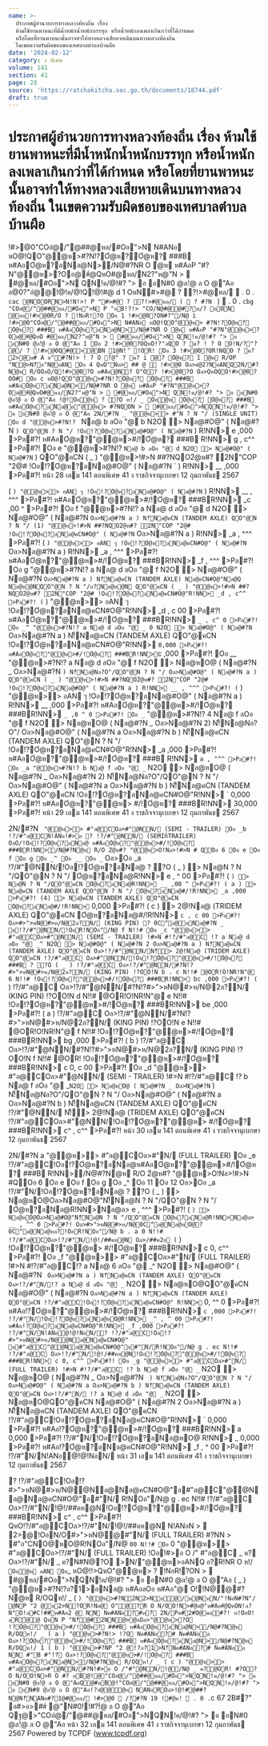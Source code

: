 ```yaml
---
name: >-
  ประกาศผู้อำนวยการทางหลวงท้องถิ่น เรื่อง
  ห้ามใช้ยานพาหนะที่มีน้ำหนักน้ำหนักบรรทุก หรือน้ำหนักลงเพลาเกินกว่าที่ได้กำหนด
  หรือโดยที่ยานพาหนะนั้นอาจทำให้ทางหลวงเสียหายเดินบนทางหลวงท้องถิ่น
  ในเขตความรับผิดชอบของเทศบาลตำบลบ้านผือ
date: '2024-02-12'
category: ง พิเศษ
volume: 141
section: 41
page: 28
source: 'https://ratchakitcha.soc.go.th/documents/18744.pdf'
draft: true
---
```


# ประกาศผู้อำนวยการทางหลวงท้องถิ่น เรื่อง ห้ามใช้ยานพาหนะที่มีน้ำหนักน้ำหนักบรรทุก หรือน้ำหนักลงเพลาเกินกว่าที่ได้กำหนด หรือโดยที่ยานพาหนะนั้นอาจทำให้ทางหลวงเสียหายเดินบนทางหลวงท้องถิ่น ในเขตความรับผิดชอบของเทศบาลตำบลบ้านผือ

!#>@0"COอํ@/"@##@หล/#Oอ">N N#ANอ หO@!QO"@@ห>#?N!?Oํ@ห?Oํ@ห? ###B ห#AอOํ@ห?ลNล@N>/N@#?NR O ํ@ห ห#AอP "#?N"@@ห>?Oอ@#ํ@QหO#@หล/N2?"ห@"N >  #@หล/#Oอ">N QN!ค/@!#? "> อ อN#0 @ล!ํ@ ล O @"Aอ อ@0?"อํ@@!@!ค/@!Q!@!#@ d 1 OหN#>#@ ? ?!>#@หล/  . 0 . `cac @NOORN>N!N!>! P "#>#@ ? ?!>#@หล/ (  ? #?N ` )  . 0 . `cbg "COอํ@/"@##@หล/#Oอ">N P "อB!?!> "CO/N@#@@#?ห/? อON @ออ!#>@0R/O ? !NอR!?O Oอ 1 !#>@0?ON#?"/N@ ì !#>@0"COอํ@/"@##@หล/#Oอ">N N#ANอ หO@!QO"@@ห> #?N!?Oํ@ห? Oํ@ห? ###B ห#AอOํ@ห?ลNล@N>/N@#?NR O ํ@ห ห#AอP "#?N"@@ห>?Oอ@#ํ@QหO #@หล/N2?"ห@"N >  #@หล/#Oอ">N QN!ค/@!#? "> อ อN#0 @ล!ํ@ ล O @"Aอ î Oอ 2 !#>@0?OQหO!?"ลQO ? ค? ! ? O O!N/?"? @/ ? !#>@0Q#@>@BN 1@N! ็ !OR! Oอ 3 !#>@0?OR!NQO ? ค? 2>@ห# A อ"#?N!> ! ? O !้@" ? ค? ì ํ@? Oํ@ห? î ํ@ห R/OP "N@>N!็อ"N@อAN Oอ 4 QหO"Nล> ## @  !#>@0 Oล>คํ@2?NอANQ2N/#?Nํ@ห R/OOลO/Q!#>@0?O ห#Aอ@N? O"O? !#>@0?O Oล>QหOQO!#>@0?OO# Oอ c หO@!QO"@@ห>#?N!?Oํ@ห? Oํ@ห? ###B ห#AอOํ@ห?ลNล@N>/N@#?NR O ํ@ห ห#AอP "#?N"@@ห>?Oอ@#ํ@QหO#@หล/N2?"ห@"N >  #@หล/#Oอ">N QN!ค/@!#? "> อ อN#0 @ล!ํ@ ล O @"Aอ !@!Oอํ@ห ? ?O ห!/ _ Oอํ@ห Oํ@ห? Oํ@ห? ###B ห#AอOํ@ห?ลNล@อ"@@ห> #?NQON >  #@หล/#Oอ">NQN!ค/@!#? "> อ อN#0 @ล!ํ@ ล O @"Aอ 2N/#?N _ "@@ห>> #"N ? N "/ (SINGLE UNIT) Oอ d "@@ห>#?N!? ` Nล@ b ลOอ "@ b N2O > Nล@#O@" ( Nล@#?N ` ) QO"@N ? N "/ !Oอ!?Oํ@ห?ลNล@#O@" ( Nล@#?N ` ) R!NN> e ,000 >Pล#?! ห#AอOํ@ห?"@@ห>#/!Oํ@ห? ###B R!NN> g , c^^ >Pล#?! Oอ e "@@ห>#?N!? ` Nล@ b ลOอ "@ d N2O > Nล@#O@" ( Nล@#?N ` ) QO"@คCN ( _ ) "@@ห>!#>N ##?NQO2ํ@ห#? 2N"COP "2@# !Oอ!?Oํ@ห?ลNล@#O@" ( Nล@#?N ` ) R!NN> __ ,000 >Pล#?! หน้า 28 เลม 141 ตอนพิเศษ 41 ง ราชกิจจานุเบกษา 12 กุมภาพันธ 2567

( ` ) "@@ห>> อAN ๆ !Oอ!?Oํ@ห?ลNล@#O@" ( Nล@#?N ` ) R!NN> __ , ^^^ >Pล#?! ห#AอOํ@ห?"@@ห>#/!Oํ@ห? ###BR!NN> _c ,00 ^ >Pล#?! Oอ f "@@ห>#?N!? a Nล@ d ลOอ "@ d N2O > Nล@#O@" ( Nล@#?N ` Oล>Nล@#?N a ) N!็Nล@คCN (TANDEM AXLE) QO"@N ? N "/ (1) "@@ห>!#>N ##?NQO2ํ@ห#? 2N"COP "2@# !Oอ!?Oํ@ห?ลNล@คCN#O@" ( Nล@#?N ` Oล>Nล@#?N a ) R!NN> _a , ^^^ >Pล#?! ( ` ) "@@ห>> อAN ๆ !Oอ!?Oํ@ห?ลNล@คCN#O@" ( Nล@#?N ` Oล>Nล@#?N a ) R!NN> _a , ^^^ >Pล#?! ห#AอOํ@ห?"@@ห>#/!Oํ@ห? ###BR!NN> _f , ^^^ >Pล#?! Oอ g "@@ห>#?N!? a Nล@ d ลOอ "@ f N2O > Nล@#O@" ( Nล@#?N ` Oล>Nล@#?N a ) N!็Nล@คCN (TANDEM AXLE) Nล@คCN#O@"Nล@Q Nล@ห@NQO"@N ? N "/อ?Nล@ห@N QO"@คCN ( _ ) "@@ห>!#>N ##?NQO2ํ@ห#? 2N"COP "2@# !Oอ!?Oํ@ห?ลNล@คCN#O@"R!NN> _d , c^^ >Pล#?! ( ` ) "@@ห>> อAN ๆ !Oอ!?Oํ@ห?ลNล@คCN#O@"R!NN> _d , c 00 >Pล#?! ห#AอOํ@ห?"@@ห>#/!Oํ@ห? ###BR!NN> `_ , c^ 0 >Pล#?! Oอ _^ "@@ห>#?N!? a Nล@ d ลOอ "@ _ 0 N2O > Nล@#O@" ( Nล@#?N ` Oล>Nล@#?N a ) N!็Nล@คCN (TANDEM AXLE) QO"@คCN !Oอ!?Oํ@ห?ลNล@คCN#O@"R!NN> ` 0,000 >Pล#?! ห#AอOํ@ห?"@@ห>#/!Oํ@ห? ###BR!NN> `c ,000 >Pล#?! Oอ __ "@@ห>#?N!? a Nล@ d ลOอ "@ f N2O > Nล@หO@ ( Nล@#?N _ Oล>Nล@#?N ` ) N!็Nล@Nล?O"/QO"@N ? N "/ Oล>Nล@#O@" ( Nล@#?N a ) QO"@คCN ( _ ) "@@ห>!#>N ##?NQO2ํ@ห#? 2N"COP "2@# !Oอ!?Oํ@ห?ลNล@#O@" ( Nล@#?N a ) R!NN> __ , ^^^ >Pล#?! ( ` ) "@@ห>> อAN ๆ !Oอ!?Oํ@ห?ลNล@#O@" ( Nล@#?N a ) R!NN> __ ,000 >Pล#?! ห#AอOํ@ห?"@@ห>#/!Oํ@ห? ###BR!NN> `_ ,0 ^ 0 >Pล#?! Oอ _` "@@ห>#?N!? 4 Nล@ f ลOอ "@ f N2O > Nล@หO@ ( Nล@#?N _ Oล>Nล@#?N 2) N!็Nล@Nล?O"/ Oล>Nล@#O@" ( Nล@#?N a Oล>Nล@#?N b ) N!็Nล@คCN (TANDEM AXLE) QO"@N ? N "/ !Oอ!?Oํ@ห?ลNล@คCN#O@"R!NN> _a ,000 >Pล#?! ห#AอOํ@ห?"@@ห>#/!Oํ@ห? ###B R!NN> `a , ^^^ >Pล#?! Oอ _a "@@ห>#?N!? b Nล@ f ลOอ "@ _` N2O > Nล@หO@ ( Nล@#?N _ Oล>Nล@#?N 2) N!็Nล@Nล?O"/QO"@N ? N "/ Oล>Nล@#O@" ( Nล@#?N a Oล>Nล@#?N b ) N!็Nล@คCN (TANDEM AXLE) QO"@คCN !Oอ!?Oํ@ห?ลNล@คCN#O@"R!NN> ` 0,000 >Pล#?! ห#AอOํ@ห?"@@ห> #/!Oํ@ห? ###BR!NN> 30,000 >Pล#?! หน้า 29 เลม 141 ตอนพิเศษ 41 ง ราชกิจจานุเบกษา 12 กุมภาพันธ 2567

2N/#?N ` "@@ห>> #"ล@COล>#"@NN/ (SEMI - TRAILER) Oอ _b !?/#"ล@CN!ANอ!#>อ ? !?/#"@NN/ (SEMIñTRAILER) OลO/!Oอ!?Oํ@ห?ลNล@ ห#AอOํ@ห?"@@ห>#/!Oํ@ห? ###BR!NN>/N@#?Nํ@ห R/O 2ํ@ห#? "@@ห>O!Nล>!#>N # QOอ 6 Oอ e Oอ f Oอ g Oอ _^ Oอ __ Oอ _` Oล>Oอ _a !?/#"@NN/!Oอ!?Oํ@ห?ลNล@ ? ?O ( _ ) > Nล@N ? N "/QO"@N ? N "/ Oํ@ห?ลNล@R!NN> e , ^ 00 >Pล#?! ( ` ) > Nล@N ? N "/QO"@คCN Oํ@ห?ลNล@R!NN> __ ,00 ^ >Pล#?! ( a ) > Nล@คCN (TANDEM AXLE QO"@N ? N "/ Oํ@ห?ลNล@#/!R!NN> _a ,000 >Pล#?! (4) > Nล@คCN (TANDEM AXLE) QO"@คCN Oํ@ห?ลNล@#/!R!NN> ` 0,000 >Pล#?! ( c ) > 2@!Nล@ (TRIDEM AXLE) QO"@คCN Oํ@ห?ลNล@#/!R!NN> `c , c 00 >Pล#?! Oล>#>">หN@#>ห/N@2ล?N/ (KING PIN) ? 0C"์ล@อNล@#?N _ อ!?/#"@NN/!OอR!NOอ"/N@ f N!!# Oอ _c "@@ห>> #"ล@COล>#"@NN/ (SEMI - TRAILER) !#>N #!?/#"ล@C !? a Nล@ d ลOอ "@ _^ N2O > Nล@#O@" ( Nล@#?N 2 Oล>Nล@#?N a ) N!็Nล@คCN (TANDEM AXLE) QO"@คCN Oล>!?/#"@NN/N!็> 2@!Nล@ (TRIDEM AXLE) QO"@คCN !?/#"ล@C Oล>#"@NN/!Oอ!?Oํ@ห?"@@ห>#/!Oํ@ห? ###B ? ?O ( _ ) !?/#"ล@C Oล>!?/#"@NN/#?N!?#>">หN@#>ห/N@2ล?N/ (KING PIN) !?OO!N b . c N!!# @OR!O!NR!N"@ 6 N!!# !Oอ!?Oํ@ห?"@@ห>#/!Oํ@ห? ###BR!NN> bc ,000 >Pล#?! ( ` ) !?/#"ล@C Oล>!?/#"@NN/#?N!?#>">หN@#>ห/N@2ล?N/ (KING PIN) !?OO!N d N!!# @OR!O!NR!N"@ e N!!# !Oอ!?Oํ@ห?"@@ห>#/!Oํ@ห? ###BR!NN> be ,000 >Pล#?! ( a ) !?/#"ล@C Oล>!?/#"@NN/#?N!?#>">หN@#>ห/N@2ล?N/ (KING PIN) !?OO!N e N!!# @OR!O!NR!N"@ f N!!# !Oอ!?Oํ@ห?"@@ห>#/!Oํ@ห? ###BR!NN> bg ,000 >Pล#?! ( b ) !?/#"ล@C Oล>!?/#"@NN/#?N!?#>">หN@#>ห/N@2ล?N/ (KING PIN) !?OO!N f N!!# @OR! !Oอ!?Oํ@ห?"@@ห>#/!Oํ@ห? ###BR!NN> c 0, c 00 >Pล#?! Oอ _d "@@ห>> #"ล@COล>#"@NN/ (SEMI - TRAILER) !#>N #!?/#"ล@C !? b Nล@ f ลOอ "@ _` N2O > Nล@หO@ ( Nล@#?N _ Oล>Nล@#?N ` ) N!็Nล@Nล?O"/QO"@N ? N "/ Oล>Nล@#O@" ( Nล@#?N a Oล>Nล@#?N b ) N!็Nล@คCN (TANDEM AXLE) QO"@คCN !?/#"@NN/ N!็> 2@!Nล@ (TRIDEM AXLE) QO"@คCN !?/#"ล@COล>#"@NN/!Oอ!?Oํ@ห?"@@ห> #/!Oํ@ห? ###BR!NN> c^ , c^^ >Pล#?! หน้า 30 เลม 141 ตอนพิเศษ 41 ง ราชกิจจานุเบกษา 12 กุมภาพันธ 2567

2N/#?N a "@@ห>> #"ล@COล>#"N/ (FULL TRAILER) Oอ _e !?/#"ล@C!Oอ!?Oํ@ห?ลNล@ห#AอOํ@ห?"@@ห>#/!Oํ@ห? ###B R!NN>/N@#?Nํ@ห R/O 2ํ@ห#? "@@ห>O!Nล>!#>N #QOอ 6 Oอ e Oอ f Oอ g Oอ _^ Oอ 11 Oอ 12 Oล>Oอ _a !?/#"N/!Oอ!?Oํ@ห?ลNล@ ? ?O ( _ ) > Nล@หO@Oล>Nล@#O@"N!็Nล@N ? N "/QO"@N ? N "/ Oํ@ห?ลNล@R!NN>Nล@ล> e , ^^^ >Pล#?! ( ` ) > Nล@หO@Oล>Nล@#O@"N!็Nล@N ? N "/QO"@คCN Oํ@ห?ลNล@R!NN>Nล@ล> __ , ^^ 0 >Pล#?! Oล>#>">หN@#>ห/N@0C"์ล@Nล@หO@? 0C"์ล@Nล@หล?!OอR!NOอ"/N@ b . a 0 N!!# !?/#"ล@COล>!?/#"N/!@!/##คห@N Oล>/##ค2อ ( ` ) !Oอ!?Oํ@ห?"@@ห> #/!Oํ@ห? ###BR!NN> c 0, c^^ >Pล#?! Oอ _f "@@ห>> #"ล@COล>#"N/ (FULL TRAILER) !#>N #!?/#"ล@C!? a Nล@ 6 ลOอ "@ _^ N2O > Nล@#O@" ( Nล@#?N ` Oล>Nล@#?N a ) N!็Nล@คCN (TANDEM AXLE) QO"@คCN Oล>!?/#"N/!? a Nล@ d ลOอ "@ _` N2O > Nล@หO@QO"@คCN Nล@#O@" ( Nล@#?N ` Oล>Nล@#?N a ) N!็Nล@คCN (TANDEM AXLE) QO"@คCN !?/#"ล@C!Oอ!?Oํ@ห?ลNล@คCN#O@" R!NN> ` 0, ^^ 0 >Pล#?! ห#Aอ!?Oํ@ห?"@@ห>#/!Oํ@ห? ###BR!NN> `c ,000 >Pล#?! !?/#"N/!Oอ!?Oํ@ห?ลNล@หO@R!NN> _^ , ^ 00 >Pล#?! ห#Aอ!?Oํ@ห?ลNล@คCN#O@"R!NN> _f ,000 >Pล#?! !?/#"N/N!ANอํ@!@!NอN/? !?/#"ล@C!Oอ!?#>">หN@#>ห/N@@Nล@Nล@คCN#O@" อ#"ล@C"@@Nล@Nล@คCN#O@"อ#"N/R!NOอ"/N@ g . ec N!!# !?/#"ล@C Oล>!?/#"N/!@!/##คห@N!Oอ!?Oํ@ห?"@@ห>#/!Oํ@ห? ###BR!NN> c 0, c^^ >Pล#?! Oอ _g "@@ห>> #"ล@COล>#"N/ (FULL TRAILER) !#>N #!?/#"ล@C !? b Nล@ f ลOอ "@ _` N2O > Nล@หO@ ( Nล@#?N _ Oล>Nล@#?N ` ) N!็Nล@Nล?O"/QO"@N ? N "/ Oล>Nล@#O@" ( Nล@#?N a Oล>Nล@#?N b ) N!็Nล@คCN (TANDEM AXLE) QO"@คCN Oล>!?/#"N/ !? a Nล@ d ลOอ "@ _` N2O > Nล@หO@QO"@คCN Nล@#O@" ( Nล@#?N 2 Oล>Nล@#?N a ) N!็Nล@คCN (TANDEM AXLE) QO"@คCN !?/#"ล@C!Oอ!?Oํ@ห?ลNล@คCN#O@"R!NN> ` 0,000 >Pล#?! ห#Aอ!?Oํ@ห?"@@ห>#/!Oํ@ห? ###BR!NN> a 0,000 >Pล#?! !?/#"N/!Oอ!?Oํ@ห?ลNล@หO@ R!NN> _ 0,000 >Pล#?! ห#Aอ!?Oํ@ห?ลNล@คCN#O@"R!NN> _f , ^ 00 >Pล#?! !?/#"N/N!ANอํ@!@!NอN/ หน้า 31 เลม 141 ตอนพิเศษ 41 ง ราชกิจจานุเบกษา 12 กุมภาพันธ 2567

? !?/#"ล@C!Oอ!?#>">หN@#>ห/N@@Nล@Nล@คCN#O@"อ#"ล@C"@@Nล@Nล@คCN#O@"อ#"N/ R!NOอ"/N@ g . ec N!!# !?/#"ล@C Oล>!?/#"N/!@!/##คห@N!Oอ!?Oํ@ห?"@@ห>#/!Oํ@ห? ###BR!NN> c^ , c^^ >Pล#?! QหO!?/#"ล@COล>!?/#"N/!@!/##คห@N N!ANอN >  2>@!OอN/O#>">หN@@#"N/ (FULL TRAILER) #?NN > #"อ"CNO@หO@R!NOอ"/N@ ` 00 N!!# Oอ ` 0 "@@ห>> #"ล@COล>!?/#"N/ (FULL TRAILER) !Oอ!#>อ O /" #"ล@C _ ค? Oล>!?/#"N/ _ ค?N#N@?O >N/"@@ห>อANQ อ?R!NR O ห!/ ` Oอํ@ห อAN Oอ `_ หO@!!>QหO"@@ห> ? !NอR!?ON >  #@หล/#Oอ">NQN!ค/@!#? "> อ อN#0 @ล!ํ@ ล O @"Aอ ( _ ) "@@ห>#?N!?ล?1>อNล@ ห#AอลOอ ห#Aอ"@ O!!N@@#?Nํ@ห R/OQห!/ _ ( ` ) "@@ห>#?N2N2>Nอํ@/ห@NหN/"!NอN#?N"/ @NP "2 @อ2>N?OR!Nอ@ O"@?R O N/OO!N>#ํ@ล@"ห#Aอ#ํ@QหON!ล?N"O!ล#C!##ห#Aอ2 @ NN Nค#ANอ?#ห? 2N/Pค#2#O@คอ#?! ห!OอO!ลR้@@ QหN P "N!็@#2NN@>@ลOล>"@@ห>?O !?Oํ@ห?"@@ห>#/!Oํ@ห? ###B ห#AอOํ@ห?ลNล@N>/N@#?Nํ@ห R/OQห!/ _ ( a ) "@@ห>#?N!> !?O Nค#ANอ?# Nค#ANอล Oล>!?Oํ@ห?"@@ห>#/!Oํ@ห? ###B ห#AอOํ@ห?ลNล@N>/N@#?Nํ@ห R/OQห!/ 1 ( b ) "@@ห>#?NP "2 @!?ล?1>N!็Nค#ANอ?# Nค#ANอล NN #"B #"!? Oล>!?Oํ@ห?"@@ห>#/!Oํ@ห? ###B ห#AอOํ@ห?ลNล@N>/N@#?Nํ@ห R/OQห!/ _ ( c ) "@@ห>> #"ล@COล>#"@NN/#?N!#>อ O /"#"@NN/!@/N@ _ ค?@OR! #?O?O N/OO!N>R O #? อB@!@"COอํ@/"@##@หล/#Oอ">NQN!ค/@!#? "> อ อN#0 @ล!ํ@ ล O @"AอQ@#อB@!"COอํ@/"@##@หล/#Oอ">NQN!ค/@!#? "> อ อN#0 @ล!ํ@ ล O @"Aอ!?อํ@@ํ@ห NANอROล>!@!#@##?Nํ@N!็NANอ#?1@#@หล/ !#>@0  /?#?N 19 !#@ค!  . 0 . `c 67 2B#?" ล#>อ>##์ @"N#0!!#?!ํ@ ล O @"Aอ Qฐ@>"COอํ@/"@##@หล/#Oอ">NQN!ค/@!#? "> อ อN#0 @ล!ํ@ ล O @"Aอ หน้า 32 เลม 141 ตอนพิเศษ 41 ง ราชกิจจานุเบกษา 12 กุมภาพันธ 2567 Powered by TCPDF (www.tcpdf.org)
